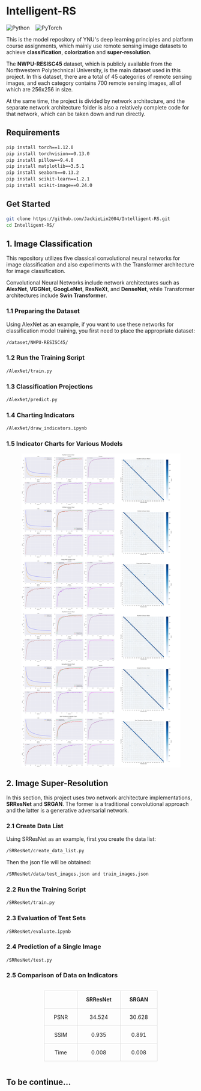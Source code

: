 # Intelligent-RS

![Python](https://img.shields.io/badge/Python-3776AB?style=for-the-badge&logo=python&logoColor=white)&nbsp;&nbsp;&nbsp;
![PyTorch](https://img.shields.io/badge/PyTorch-EE4C2C?style=for-the-badge&logo=pytorch&logoColor=white)

This is the model repository of YNU's deep learning principles and platform course assignments, which mainly use remote sensing image datasets to achieve **classification**, **colorization** and **super-resolution**.

The **NWPU-RESISC45** dataset, which is publicly available from the Northwestern Polytechnical University, is the main dataset used in this project. In this dataset, there are a total of 45 categories of remote sensing images, and each category contains 700 remote sensing images, all of which are 256x256 in size.

At the same time, the project is divided by network architecture, and the separate network architecture folder is also a relatively complete code for that network, which can be taken down and run directly.

## Requirements
```bash
pip install torch==1.12.0
pip install torchvision==0.13.0
pip install pillow==9.4.0
pip install matplotlib==3.5.1
pip install seaborn==0.13.2
pip install scikit-learn==1.2.1
pip install scikit-image==0.24.0
```

## Get Started
```bash
git clone https://github.com/JackieLin2004/Intelligent-RS.git
cd Intelligent-RS/
```

## 1. Image Classification

This repository utilizes five classical convolutional neural networks for image classification and also experiments with the Transformer architecture for image classification.

Convolutional Neural Networks include network architectures such as **AlexNet**, **VGGNet**, **GoogLeNet**, **ResNeXt**, and **DenseNet**, while Transformer architectures include **Swin Transformer**.

### 1.1 Preparing the Dataset
Using AlexNet as an example, if you want to use these networks for classification model training, you first need to place the appropriate dataset:
```bash
/dataset/NWPU-RESISC45/
```

### 1.2 Run the Training Script
```bash
/AlexNet/train.py
```

### 1.3 Classification Projections
```bash
/AlexNet/predict.py
```

### 1.4 Charting Indicators
```bash
/AlexNet/draw_indicators.ipynb
```

### 1.5 Indicator Charts for Various Models
<figure style="display: flex; align-items: center; justify-content: center;">
    <img src="./utils/Classification_Combined_Images.png" alt="">
</figure>

## 2. Image Super-Resolution

In this section, this project uses two network architecture implementations, **SRResNet** and **SRGAN**. The former is a traditional convolutional approach and the latter is a generative adversarial network.

### 2.1 Create Data List

Using SRResNet as an example, first you create the data list:
```bash
/SRResNet/create_data_list.py
```
Then the json file will be obtained:
```bash
/SRResNet/data/test_images.json and train_images.json
```

### 2.2 Run the Training Script
```bash
/SRResNet/train.py
```

### 2.3 Evaluation of Test Sets
```bash
/SRResNet/evaluate.ipynb
```

### 2.4 Prediction of a Single Image
```bash
/SRResNet/test.py
```

### 2.5 Comparison of Data on Indicators

<div style="display: flex; justify-content: center; align-items: center; width: 60%; margin: 0 auto;">
    <table style="border-collapse: collapse; text-align: center; width: 100%">
        <tr>
            <th style="border: 1px solid #ddd; padding: 1.5vw; width: 25vw;"></th>
            <th style="border: 1px solid #ddd; padding: 1.5vw; width: 25vw;">SRResNet</th>
            <th style="border: 1px solid #ddd; padding: 1.5vw; width: 25vw;">SRGAN</th>
        </tr>
        <tr>
            <td style="border: 1px solid #ddd; padding: 1.5vw; width: 25vw;">PSNR</td>
            <td style="border: 1px solid #ddd; padding: 1.5vw; width: 25vw;">34.524</td>
            <td style="border: 1px solid #ddd; padding: 1.5vw; width: 25vw;">30.628</td>
        </tr>
        <tr>
            <td style="border: 1px solid #ddd; padding: 1.5vw; width: 25vw;">SSIM</td>
            <td style="border: 1px solid #ddd; padding: 1.5vw; width: 25vw;">0.935</td>
            <td style="border: 1px solid #ddd; padding: 1.5vw; width: 25vw;">0.891</td>
        </tr>
        <tr>
            <td style="border: 1px solid #ddd; padding: 1.5vw; width: 25vw;">Time</td>
            <td style="border: 1px solid #ddd; padding: 1.5vw; width: 25vw;">0.008</td>
            <td style="border: 1px solid #ddd; padding: 1.5vw; width: 25vw;">0.008</td>
        </tr>
    </table>
</div>

## To be continue...
